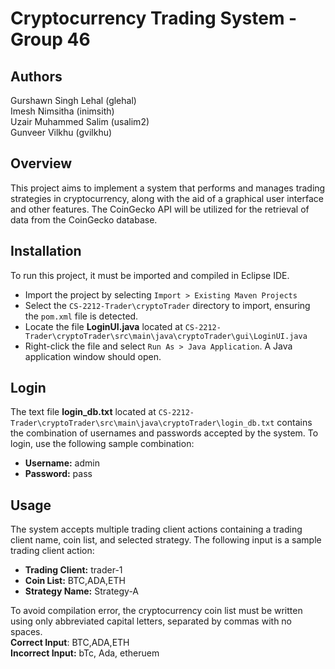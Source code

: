 # Cryptocurrency Trading System - Group 46

## Authors
Gurshawn Singh Lehal (glehal)\
Imesh Nimsitha (inimsith)\
Uzair Muhammed Salim (usalim2)\
Gunveer Vilkhu (gvilkhu)

## Overview
This project aims to implement a system that performs and manages trading strategies in cryptocurrency, along with the aid of a graphical user interface and other features. The CoinGecko API will be utilized for the retrieval of data from the CoinGecko database.

## Installation
To run this project, it must be imported and compiled in Eclipse IDE.
* Import the project by selecting `Import > Existing Maven Projects`
* Select the `CS-2212-Trader\cryptoTrader` directory to import, ensuring the `pom.xml` file is detected.
* Locate the file **LoginUI.java** located at `CS-2212-Trader\cryptoTrader\src\main\java\cryptoTrader\gui\LoginUI.java`
* Right-click the file and select `Run As > Java Application`. A Java application window should open.

## Login
The text file **login_db.txt** located at `CS-2212-Trader\cryptoTrader\src\main\java\cryptoTrader\login_db.txt` contains the combination of usernames and passwords accepted by the system.
To login, use the following sample combination:
* **Username:** admin
* **Password:** pass

## Usage
The system accepts multiple trading client actions containing a trading client name, coin list, and selected strategy.
The following input is a sample trading client action:
* **Trading Client:** trader-1
* **Coin List:** BTC,ADA,ETH
* **Strategy Name:** Strategy-A

To avoid compilation error, the cryptocurrency coin list must be written using only abbreviated capital letters, separated by commas with no spaces.\
**Correct Input**: BTC,ADA,ETH\
**Incorrect Input:** bTc, Ada, etheruem
